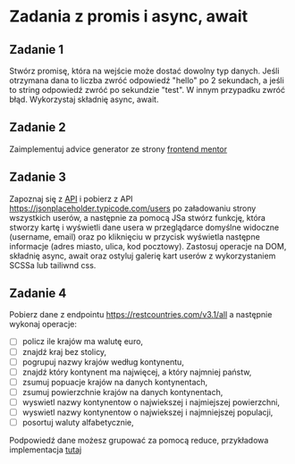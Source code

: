 # Zadania z promis i async, await

## Zadanie 1

Stwórz promisę, która na wejście może dostać dowolny typ danych. Jeśli otrzymana dana to liczba zwróć odpowiedź "hello" po 2 sekundach, a jeśli to string odpowiedź zwróć po sekundzie "test". W innym przypadku zwróć błąd. Wykorzystaj składnię async, await.

## Zadanie 2

Zaimplementuj advice generator ze strony [frontend mentor](https://www.frontendmentor.io/challenges/advice-generator-app-QdUG-13db)

## Zadanie 3

Zapoznaj się z [API](https://jsonplaceholder.typicode.com/) i pobierz z API https://jsonplaceholder.typicode.com/users po załadowaniu strony wszystkich userów, a następnie za pomocą JSa stwórz funkcję, która stworzy kartę i wyświetli dane usera w przeglądarce domyślne widoczne (username, email) oraz po kliknięciu w przycisk wyświetla następne informacje (adres miasto, ulica, kod pocztowy). Zastosuj operacje na DOM, składnię async, await oraz ostyluj galerię kart userów z wykorzystaniem SCSSa lub tailiwnd css.

## Zadanie 4

Pobierz dane z endpointu https://restcountries.com/v3.1/all a następnie wykonaj operacje:
- [ ] policz ile krajów ma walutę euro,
- [ ] znajdź kraj bez stolicy,
- [ ] pogrupuj nazwy krajów według kontynentu,
- [ ] znajdź który kontynent ma najwięcej, a który najmniej państw,
- [ ] zsumuj popuacje krajów na danych kontynentach,
- [ ] zsumuj powierzchnie krajów na danych kontynentach,
- [ ] wyswietl nazwy kontynentow o najwiekszej i najmiejszej powierzchni,
- [ ] wyswietl nazwy kontynentow o najwiekszej i najmniejszej populacji,
- [ ] posortuj waluty alfabetycznie,

Podpowiedź dane możesz grupować za pomocą reduce, przykładowa implementacja [tutaj](https://learnwithparam.com/blog/how-to-group-by-array-of-objects-using-a-key/)